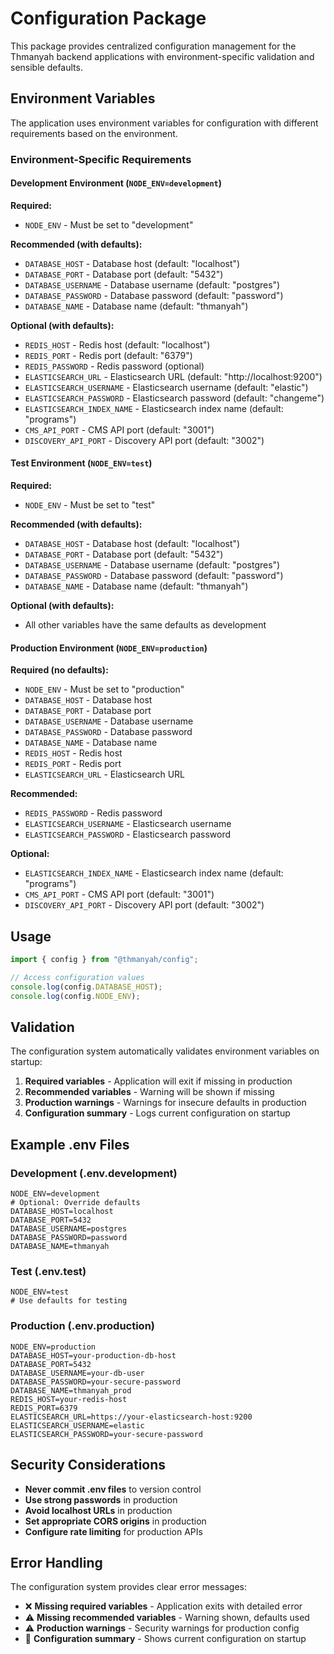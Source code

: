 # Configuration Package

This package provides centralized configuration management for the Thmanyah backend applications with environment-specific validation and sensible defaults.

## Environment Variables

The application uses environment variables for configuration with different requirements based on the environment.

### Environment-Specific Requirements

#### Development Environment (`NODE_ENV=development`)

**Required:**

- `NODE_ENV` - Must be set to "development"

**Recommended (with defaults):**

- `DATABASE_HOST` - Database host (default: "localhost")
- `DATABASE_PORT` - Database port (default: "5432")
- `DATABASE_USERNAME` - Database username (default: "postgres")
- `DATABASE_PASSWORD` - Database password (default: "password")
- `DATABASE_NAME` - Database name (default: "thmanyah")

**Optional (with defaults):**

- `REDIS_HOST` - Redis host (default: "localhost")
- `REDIS_PORT` - Redis port (default: "6379")
- `REDIS_PASSWORD` - Redis password (optional)
- `ELASTICSEARCH_URL` - Elasticsearch URL (default: "http://localhost:9200")
- `ELASTICSEARCH_USERNAME` - Elasticsearch username (default: "elastic")
- `ELASTICSEARCH_PASSWORD` - Elasticsearch password (default: "changeme")
- `ELASTICSEARCH_INDEX_NAME` - Elasticsearch index name (default: "programs")
- `CMS_API_PORT` - CMS API port (default: "3001")
- `DISCOVERY_API_PORT` - Discovery API port (default: "3002")

#### Test Environment (`NODE_ENV=test`)

**Required:**

- `NODE_ENV` - Must be set to "test"

**Recommended (with defaults):**

- `DATABASE_HOST` - Database host (default: "localhost")
- `DATABASE_PORT` - Database port (default: "5432")
- `DATABASE_USERNAME` - Database username (default: "postgres")
- `DATABASE_PASSWORD` - Database password (default: "password")
- `DATABASE_NAME` - Database name (default: "thmanyah")

**Optional (with defaults):**

- All other variables have the same defaults as development

#### Production Environment (`NODE_ENV=production`)

**Required (no defaults):**

- `NODE_ENV` - Must be set to "production"
- `DATABASE_HOST` - Database host
- `DATABASE_PORT` - Database port
- `DATABASE_USERNAME` - Database username
- `DATABASE_PASSWORD` - Database password
- `DATABASE_NAME` - Database name
- `REDIS_HOST` - Redis host
- `REDIS_PORT` - Redis port
- `ELASTICSEARCH_URL` - Elasticsearch URL

**Recommended:**

- `REDIS_PASSWORD` - Redis password
- `ELASTICSEARCH_USERNAME` - Elasticsearch username
- `ELASTICSEARCH_PASSWORD` - Elasticsearch password

**Optional:**

- `ELASTICSEARCH_INDEX_NAME` - Elasticsearch index name (default: "programs")
- `CMS_API_PORT` - CMS API port (default: "3001")
- `DISCOVERY_API_PORT` - Discovery API port (default: "3002")

## Usage

```typescript
import { config } from "@thmanyah/config";

// Access configuration values
console.log(config.DATABASE_HOST);
console.log(config.NODE_ENV);
```

## Validation

The configuration system automatically validates environment variables on startup:

1. **Required variables** - Application will exit if missing in production
2. **Recommended variables** - Warning will be shown if missing
3. **Production warnings** - Warnings for insecure defaults in production
4. **Configuration summary** - Logs current configuration on startup

## Example .env Files

### Development (.env.development)

```env
NODE_ENV=development
# Optional: Override defaults
DATABASE_HOST=localhost
DATABASE_PORT=5432
DATABASE_USERNAME=postgres
DATABASE_PASSWORD=password
DATABASE_NAME=thmanyah
```

### Test (.env.test)

```env
NODE_ENV=test
# Use defaults for testing
```

### Production (.env.production)

```env
NODE_ENV=production
DATABASE_HOST=your-production-db-host
DATABASE_PORT=5432
DATABASE_USERNAME=your-db-user
DATABASE_PASSWORD=your-secure-password
DATABASE_NAME=thmanyah_prod
REDIS_HOST=your-redis-host
REDIS_PORT=6379
ELASTICSEARCH_URL=https://your-elasticsearch-host:9200
ELASTICSEARCH_USERNAME=elastic
ELASTICSEARCH_PASSWORD=your-secure-password
```

## Security Considerations

- **Never commit .env files** to version control
- **Use strong passwords** in production
- **Avoid localhost URLs** in production
- **Set appropriate CORS origins** in production
- **Configure rate limiting** for production APIs

## Error Handling

The configuration system provides clear error messages:

- ❌ **Missing required variables** - Application exits with detailed error
- ⚠️ **Missing recommended variables** - Warning shown, defaults used
- ⚠️ **Production warnings** - Security warnings for production config
- 🔧 **Configuration summary** - Shows current configuration on startup
